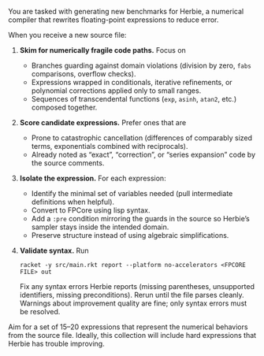 You are tasked with generating new benchmarks for Herbie, a numerical compiler that rewrites floating-point expressions to reduce error. 

When you receive a new source file:

1. **Skim for numerically fragile code paths.** Focus on
   - Branches guarding against domain violations (division by zero, `fabs` comparisons, overflow checks).
   - Expressions wrapped in conditionals, iterative refinements, or polynomial corrections applied only to small ranges.
   - Sequences of transcendental functions (`exp`, `asinh`, `atan2`, etc.) composed together.

2. **Score candidate expressions.** Prefer ones that are
   - Prone to catastrophic cancellation (differences of comparably sized terms, exponentials combined with reciprocals).
   - Already noted as “exact”, “correction”, or “series expansion” code by the source comments.

3. **Isolate the expression.** For each expression:
   - Identify the minimal set of variables needed (pull intermediate definitions when helpful).
   - Convert to FPCore using lisp syntax.
   - Add a `:pre` condition mirroring the guards in the source so Herbie’s sampler stays inside the intended domain.
   - Preserve structure instead of using algebraic simplifications.

4. **Validate syntax.** Run

   ```
   racket -y src/main.rkt report --platform no-accelerators <FPCORE FILE> out
   ```

   Fix any syntax errors Herbie reports (missing parentheses, unsupported identifiers, missing preconditions). Rerun until the file parses cleanly. Warnings about improvement quality are fine; only syntax errors must be resolved.

Aim for a set of 15–20 expressions that represent the numerical behaviors from the source file. Ideally, this collection will include  hard expressions that Herbie has trouble improving. 